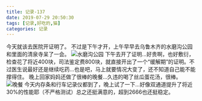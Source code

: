 ```yaml
---
title: 记录-137
date: 2019-07-29 20:50:30
tags: [记录,好吃的,猫]
categories: 记录
---
```

今天就该去医院开证明了。
不过是下午才开，上午早早去乌鲁木齐的水磨沟公园和里面的清泉寺呆了一会。
![水磨沟公园](/img/记录137-1.jpg)
下午去开了证明...好贵啊，也好敷衍，检查花了将近400块，司法鉴定费800块，就直接开出了一个“缓解期”的证明。不过医生说最好还是继续吃药...也是吧，马上就要情况大变了，还不知道自己能不能撑得住。
晚上回家妈妈还做了很棒的晚餐...久违的喝了丝瓜蛋花汤，很棒。
![晚餐](/img/记录137-2.jpg)
今天内存条和行车记录仪都到了，晚上试了一下...好像双通道提升了将近30%的性能耶（不严格测试）总之还挺满意的，超到2666也还挺稳定。